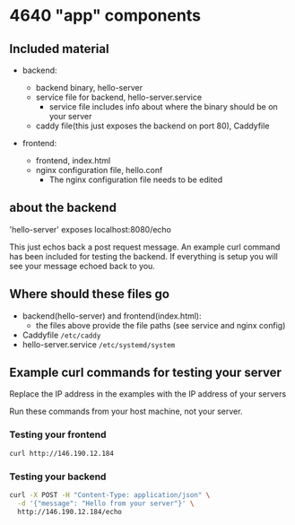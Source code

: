 # 4640 "app" components

## Included material

- backend:
  - backend binary, hello-server
  - service file for backend, hello-server.service
    - service file includes info about where the binary should be on your server
  - caddy file(this just exposes the backend on port 80), Caddyfile

- frontend:
  - frontend, index.html
  - nginx configuration file, hello.conf
    - The nginx configuration file needs to be edited

## about the backend

'hello-server' exposes localhost:8080/echo

This just echos back a post request message. An example curl command has been included for testing the backend. If everything is setup you will see your message echoed back to you.

## Where should these files go

- backend(hello-server) and frontend(index.html): 
  - the files above provide the file paths (see service and nginx config)
- Caddyfile `/etc/caddy`
- hello-server.service `/etc/systemd/system`

## Example curl commands for testing your server

Replace the IP address in the examples with the IP address of your servers

Run these commands from your host machine, not your server.

### Testing your frontend

```bash
curl http://146.190.12.184
```

### Testing your backend

```bash
curl -X POST -H "Content-Type: application/json" \
  -d '{"message": "Hello from your server"}' \
  http://146.190.12.184/echo
```
